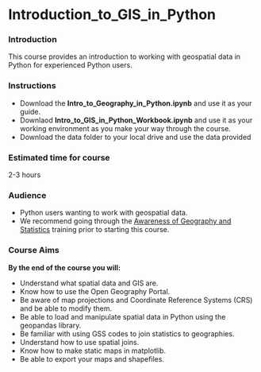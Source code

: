 # Introduction_to_GIS_in_Python
  
### Introduction
This course provides an introduction to working with geospatial data in Python for experienced Python users.

### Instructions
- Download the **Intro_to_Geography_in_Python.ipynb** and use it as your guide.
- Downlaod **Intro_to_GIS_in_Python_Workbook.ipynb** and use it as your working environment as you make your way through the course.
- Download the data folder to your local drive and use the data provided

### Estimated time for course
2-3 hours

### Audience
- Python users wanting to work with geospatial data.
- We recommend going through the [Awareness of Geography and Statistics](https://onsgeo.github.io/training/docs/awareness_of_geog_and_stats/intro.html) training prior to starting this course.

### Course Aims

**By the end of the course you will:**

- Understand what spatial data and GIS are.
- Know how to use the Open Geography Portal.
- Be aware of map projections and Coordinate Reference Systems (CRS) and be able to modify them.
- Be able to load and manipulate spatial data in Python using the geopandas library.
- Be familiar with using GSS codes to join statistics to geographies.
- Understand how to use spatial joins.
- Know how to make static maps in matplotlib.
- Be able to export your maps and shapefiles.
